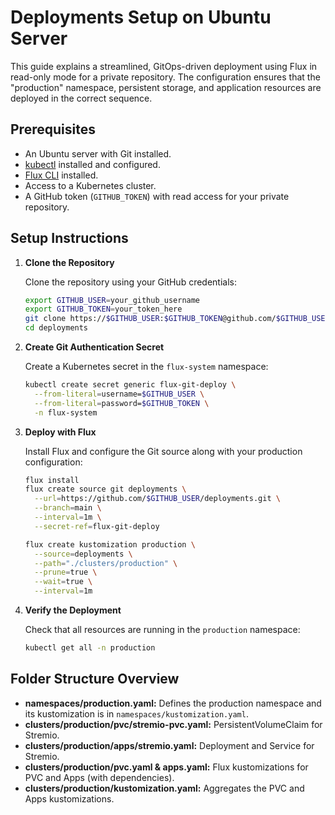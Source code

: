 # Deployments Setup on Ubuntu Server

This guide explains a streamlined, GitOps-driven deployment using Flux in read-only mode for a private repository. The configuration ensures that the "production" namespace, persistent storage, and application resources are deployed in the correct sequence.

## Prerequisites

- An Ubuntu server with Git installed.
- [kubectl](https://kubernetes.io/docs/tasks/tools/) installed and configured.
- [Flux CLI](https://fluxcd.io/docs/installation/) installed.
- Access to a Kubernetes cluster.
- A GitHub token (`GITHUB_TOKEN`) with read access for your private repository.

## Setup Instructions

1. **Clone the Repository**

   Clone the repository using your GitHub credentials:
   ```bash
   export GITHUB_USER=your_github_username
   export GITHUB_TOKEN=your_token_here
   git clone https://$GITHUB_USER:$GITHUB_TOKEN@github.com/$GITHUB_USER/deployments.git
   cd deployments
   ```

2. **Create Git Authentication Secret**

   Create a Kubernetes secret in the `flux-system` namespace:
   ```bash
   kubectl create secret generic flux-git-deploy \
     --from-literal=username=$GITHUB_USER \
     --from-literal=password=$GITHUB_TOKEN \
     -n flux-system
   ```

3. **Deploy with Flux**

   Install Flux and configure the Git source along with your production configuration:
   ```bash
   flux install
   flux create source git deployments \
     --url=https://github.com/$GITHUB_USER/deployments.git \
     --branch=main \
     --interval=1m \
     --secret-ref=flux-git-deploy

   flux create kustomization production \
     --source=deployments \
     --path="./clusters/production" \
     --prune=true \
     --wait=true \
     --interval=1m
   ```

4. **Verify the Deployment**

   Check that all resources are running in the `production` namespace:
   ```bash
   kubectl get all -n production
   ```

## Folder Structure Overview

- **namespaces/production.yaml:** Defines the production namespace and its kustomization is in `namespaces/kustomization.yaml`.
- **clusters/production/pvc/stremio-pvc.yaml:** PersistentVolumeClaim for Stremio.
- **clusters/production/apps/stremio.yaml:** Deployment and Service for Stremio.
- **clusters/production/pvc.yaml & apps.yaml:** Flux kustomizations for PVC and Apps (with dependencies).
- **clusters/production/kustomization.yaml:** Aggregates the PVC and Apps kustomizations.
